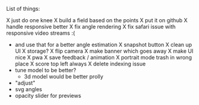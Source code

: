 List of things:

X just do one knee
X build a field based on the points
X put it on github
X handle responsive better
X fix angle rendering
X fix safari issue with responsive video streams :(
* and use that for a better angle estimation
X snapshot button
X clean up UI
X storage?
X flip camera
X make banner which goes away
X make UI nice
X pwa
X save feedback / animation
X portrait mode trash in wrong place
X score top left always
X delete indexing issue
* tune model to be better?
  - 3d model would be better prolly
* "adjust"
* svg angles
* opacity slider for previews

